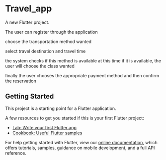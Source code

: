 # Travel_app

A new Flutter project.
 
The user can register through the application 

 choose the transportation method wanted

 select  travel destination and travel time

 the system checks if this method is available at this time
if it is available, the user will choose the class wanted

 finally the user chooses the appropriate payment method and then confirm the reservation

## Getting Started

This project is a starting point for a Flutter application.

A few resources to get you started if this is your first Flutter project:

- [Lab: Write your first Flutter app](https://flutter.dev/docs/get-started/codelab)
- [Cookbook: Useful Flutter samples](https://flutter.dev/docs/cookbook)

For help getting started with Flutter, view our
[online documentation](https://flutter.dev/docs), which offers tutorials,
samples, guidance on mobile development, and a full API reference.
